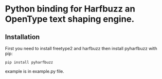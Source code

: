 # Python binding for Harfbuzz an OpenType text shaping engine.


## Installation
First you need to install freetype2 and harfbuzz then install pyharfbuzz with pip:
```
pip install pyharfbuzz
```

example is in example.py file.